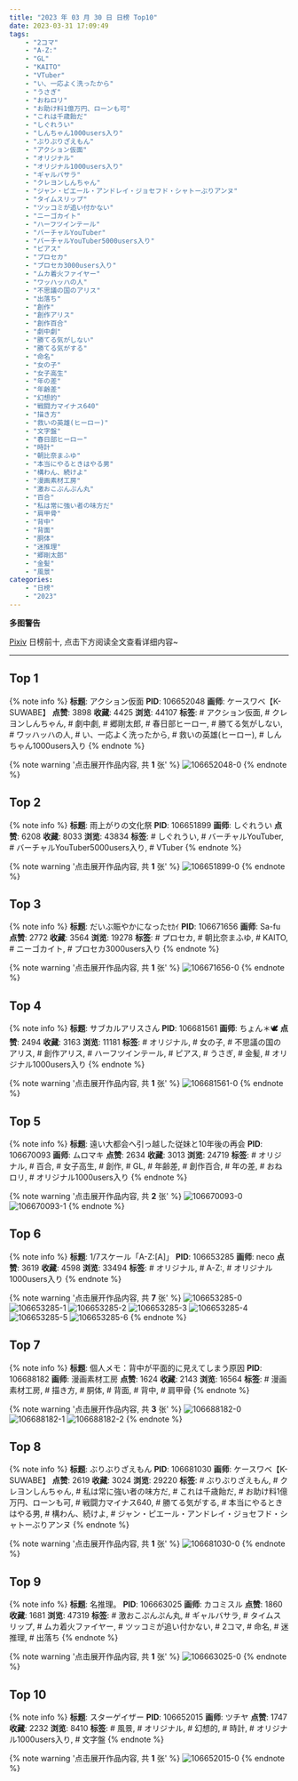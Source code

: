 ```yaml
---
title: "2023 年 03 月 30 日 日榜 Top10"
date: 2023-03-31 17:09:49
tags:
    - "2コマ"
    - "A-Z:"
    - "GL"
    - "KAITO"
    - "VTuber"
    - "い、一応よく洗ったから"
    - "うさぎ"
    - "おねロリ"
    - "お助け料1億万円、ローンも可"
    - "これは千歳飴だ"
    - "しぐれうい"
    - "しんちゃん1000users入り"
    - "ぶりぶりざえもん"
    - "アクション仮面"
    - "オリジナル"
    - "オリジナル1000users入り"
    - "ギャルバサラ"
    - "クレヨンしんちゃん"
    - "ジャン・ピエール・アンドレイ・ジョセフド・シャトーぶりアンヌ"
    - "タイムスリップ"
    - "ツッコミが追い付かない"
    - "ニーゴカイト"
    - "ハーフツインテール"
    - "バーチャルYouTuber"
    - "バーチャルYouTuber5000users入り"
    - "ピアス"
    - "プロセカ"
    - "プロセカ3000users入り"
    - "ムカ着火ファイヤー"
    - "ワッハッハの人"
    - "不思議の国のアリス"
    - "出落ち"
    - "創作"
    - "創作アリス"
    - "創作百合"
    - "劇中劇"
    - "勝てる気がしない"
    - "勝てる気がする"
    - "命名"
    - "女の子"
    - "女子高生"
    - "年の差"
    - "年齢差"
    - "幻想的"
    - "戦闘力マイナス640"
    - "描き方"
    - "救いの英雄(ヒーロー)"
    - "文字盤"
    - "春日部ヒーロー"
    - "時計"
    - "朝比奈まふゆ"
    - "本当にやるときはやる男"
    - "構わん、続けよ"
    - "漫画素材工房"
    - "激おこぷんぷん丸"
    - "百合"
    - "私は常に強い者の味方だ"
    - "肩甲骨"
    - "背中"
    - "背面"
    - "胴体"
    - "迷推理"
    - "郷剛太郎"
    - "金髪"
    - "風景"
categories:
    - "日榜"
    - "2023"
---
```


<i class="fa fa-triangle-exclamation"></i>**多图警告**<i class="fa fa-triangle-exclamation"></i>

[Pixiv](https://www.pixiv.net/) 日榜前十, 点击下方阅读全文查看详细内容~

<!-- more -->

---

## Top 1

{% note info %}
**标题**: アクション仮面
**PID**: 106652048 **画师**: ケースワベ【K-SUWABE】
**点赞**: 3898 **收藏**: 4425 **浏览**: 44107
**标签**: # アクション仮面, # クレヨンしんちゃん, # 劇中劇, # 郷剛太郎, # 春日部ヒーロー, # 勝てる気がしない, # ワッハッハの人, # い、一応よく洗ったから, # 救いの英雄(ヒーロー), # しんちゃん1000users入り
{% endnote %}

{% note warning '点击展开作品内容, 共 **1** 张' %}
![106652048-0](https://i.pixiv.re/img-original/img/2023/03/29/00/01/03/106652048_p0.jpg)
{% endnote %}

## Top 2

{% note info %}
**标题**: 雨上がりの文化祭
**PID**: 106651899 **画师**: しぐれうい
**点赞**: 6208 **收藏**: 8033 **浏览**: 43834
**标签**: # しぐれうい, # バーチャルYouTuber, # バーチャルYouTuber5000users入り, # VTuber
{% endnote %}

{% note warning '点击展开作品内容, 共 **1** 张' %}
![106651899-0](https://i.pixiv.re/img-original/img/2023/03/29/00/00/04/106651899_p0.png)
{% endnote %}

## Top 3

{% note info %}
**标题**: だいぶ賑やかになったｾｶｲ
**PID**: 106671656 **画师**: Sa-fu
**点赞**: 2772 **收藏**: 3564 **浏览**: 19278
**标签**: # プロセカ, # 朝比奈まふゆ, # KAITO, # ニーゴカイト, # プロセカ3000users入り
{% endnote %}

{% note warning '点击展开作品内容, 共 **1** 张' %}
![106671656-0](https://i.pixiv.re/img-original/img/2023/03/29/19/19/55/106671656_p0.jpg)
{% endnote %}

## Top 4

{% note info %}
**标题**: サブカルアリスさん
**PID**: 106681561 **画师**: ちょん＊🕊
**点赞**: 2494 **收藏**: 3163 **浏览**: 11181
**标签**: # オリジナル, # 女の子, # 不思議の国のアリス, # 創作アリス, # ハーフツインテール, # ピアス, # うさぎ, # 金髪, # オリジナル1000users入り
{% endnote %}

{% note warning '点击展开作品内容, 共 **1** 张' %}
![106681561-0](https://i.pixiv.re/img-original/img/2023/03/30/00/11/11/106681561_p0.png)
{% endnote %}

## Top 5

{% note info %}
**标题**: 遠い大都会へ引っ越した従妹と10年後の再会
**PID**: 106670093 **画师**: ムロマキ
**点赞**: 2634 **收藏**: 3013 **浏览**: 24719
**标签**: # オリジナル, # 百合, # 女子高生, # 創作, # GL, # 年齢差, # 創作百合, # 年の差, # おねロリ, # オリジナル1000users入り
{% endnote %}

{% note warning '点击展开作品内容, 共 **2** 张' %}
![106670093-0](https://i.pixiv.re/img-original/img/2023/03/29/18/21/04/106670093_p0.jpg)
![106670093-1](https://i.pixiv.re/img-original/img/2023/03/29/18/21/04/106670093_p1.jpg)
{% endnote %}

## Top 6

{% note info %}
**标题**: 1/7スケール「A-Z:[A]」
**PID**: 106653285 **画师**: neco
**点赞**: 3619 **收藏**: 4598 **浏览**: 33494
**标签**: # オリジナル, # A-Z:, # オリジナル1000users入り
{% endnote %}

{% note warning '点击展开作品内容, 共 **7** 张' %}
![106653285-0](https://i.pixiv.re/img-original/img/2023/03/29/00/30/17/106653285_p0.jpg)
![106653285-1](https://i.pixiv.re/img-original/img/2023/03/29/00/30/17/106653285_p1.jpg)
![106653285-2](https://i.pixiv.re/img-original/img/2023/03/29/00/30/17/106653285_p2.jpg)
![106653285-3](https://i.pixiv.re/img-original/img/2023/03/29/00/30/17/106653285_p3.jpg)
![106653285-4](https://i.pixiv.re/img-original/img/2023/03/29/00/30/17/106653285_p4.jpg)
![106653285-5](https://i.pixiv.re/img-original/img/2023/03/29/00/30/17/106653285_p5.jpg)
![106653285-6](https://i.pixiv.re/img-original/img/2023/03/29/00/30/17/106653285_p6.jpg)
{% endnote %}

## Top 7

{% note info %}
**标题**: 個人メモ：背中が平面的に見えてしまう原因
**PID**: 106688182 **画师**: 漫画素材工房
**点赞**: 1624 **收藏**: 2143 **浏览**: 16564
**标签**: # 漫画素材工房, # 描き方, # 胴体, # 背面, # 背中, # 肩甲骨
{% endnote %}

{% note warning '点击展开作品内容, 共 **3** 张' %}
![106688182-0](https://i.pixiv.re/img-original/img/2023/03/30/07/00/03/106688182_p0.jpg)
![106688182-1](https://i.pixiv.re/img-original/img/2023/03/30/07/00/03/106688182_p1.jpg)
![106688182-2](https://i.pixiv.re/img-original/img/2023/03/30/07/00/03/106688182_p2.jpg)
{% endnote %}

## Top 8

{% note info %}
**标题**: ぶりぶりざえもん
**PID**: 106681030 **画师**: ケースワベ【K-SUWABE】
**点赞**: 2619 **收藏**: 3024 **浏览**: 29220
**标签**: # ぶりぶりざえもん, # クレヨンしんちゃん, # 私は常に強い者の味方だ, # これは千歳飴だ, # お助け料1億万円、ローンも可, # 戦闘力マイナス640, # 勝てる気がする, # 本当にやるときはやる男, # 構わん、続けよ, # ジャン・ピエール・アンドレイ・ジョセフド・シャトーぶりアンヌ
{% endnote %}

{% note warning '点击展开作品内容, 共 **1** 张' %}
![106681030-0](https://i.pixiv.re/img-original/img/2023/03/30/00/01/18/106681030_p0.jpg)
{% endnote %}

## Top 9

{% note info %}
**标题**: 名推理。
**PID**: 106663025 **画师**: カコミスル
**点赞**: 1860 **收藏**: 1681 **浏览**: 47319
**标签**: # 激おこぷんぷん丸, # ギャルバサラ, # タイムスリップ, # ムカ着火ファイヤー, # ツッコミが追い付かない, # 2コマ, # 命名, # 迷推理, # 出落ち
{% endnote %}

{% note warning '点击展开作品内容, 共 **1** 张' %}
![106663025-0](https://i.pixiv.re/img-original/img/2023/03/29/11/57/08/106663025_p0.jpg)
{% endnote %}

## Top 10

{% note info %}
**标题**: スターゲイザー
**PID**: 106652015 **画师**: ツチヤ
**点赞**: 1747 **收藏**: 2232 **浏览**: 8410
**标签**: # 風景, # オリジナル, # 幻想的, # 時計, # オリジナル1000users入り, # 文字盤
{% endnote %}

{% note warning '点击展开作品内容, 共 **1** 张' %}
![106652015-0](https://i.pixiv.re/img-original/img/2023/03/29/00/00/50/106652015_p0.png)
{% endnote %}
